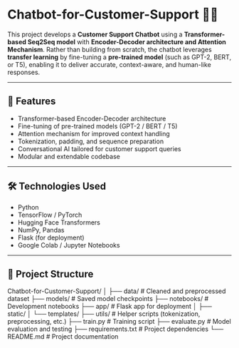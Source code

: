 # Chatbot-for-Customer-Support 🤖💬

This project develops a **Customer Support Chatbot** using a **Transformer-based Seq2Seq model** with **Encoder-Decoder architecture and Attention Mechanism**. Rather than building from scratch, the chatbot leverages **transfer learning** by fine-tuning a **pre-trained model** (such as GPT-2, BERT, or T5), enabling it to deliver accurate, context-aware, and human-like responses.

---

## 🚀 Features

- Transformer-based Encoder-Decoder architecture
- Fine-tuning of pre-trained models (GPT-2 / BERT / T5)
- Attention mechanism for improved context handling
- Tokenization, padding, and sequence preparation
- Conversational AI tailored for customer support queries
- Modular and extendable codebase

---

## 🛠️ Technologies Used

- Python
- TensorFlow / PyTorch
- Hugging Face Transformers
- NumPy, Pandas
- Flask (for deployment)
- Google Colab / Jupyter Notebooks

---

## 📁 Project Structure
Chatbot-for-Customer-Support/
│
├── data/ # Cleaned and preprocessed dataset
├── models/ # Saved model checkpoints
├── notebooks/ # Development notebooks
├── app/ # Flask app for deployment
│ ├── static/
│ └── templates/
├── utils/ # Helper scripts (tokenization, preprocessing, etc.)
├── train.py # Training script
├── evaluate.py # Model evaluation and testing
├── requirements.txt # Project dependencies
└── README.md # Project documentation

